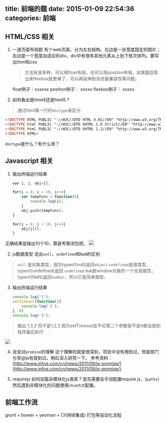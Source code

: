 title: 前端的题
date: 2015-01-09 22:54:36
categories: 前端
---


## HTML/CSS 相关

1. 一道页面布局题
    有个web页面，分为左右结构，左边是一张宽度固定的图片；右边是一个宽度自适应的div，div中有很多其他元素从上到下依次排列。要写出html和css

    > 方法有很多种，可以用float布局，也可以用position布局，如果能回答出来flexbox就更棒了，可以再延伸到浏览器兼容性等问题。
    
    float例子：xxxxxx
    position例子： xxxxx
    flexbox例子： xxxxx


2. 如何看出是html4还是html5 ?
> 通过html第一行的`doctype`来区分
```html
<!DOCTYPE HTML PUBLIC "-//W3C//DTD HTML 4.01//EN" "http://www.w3.org/TR/html4/strict.dtd">
<!DOCTYPE html PUBLIC "-//W3C//DTD XHTML 1.0 Strict//EN" "http://www.w3.org/TR/xhtml1/DTD/xhtml1-strict.dtd">
<!DOCTYPE html PUBLIC "-//W3C//DTD XHTML 1.1//EN" "http://www.w3.org/TR/xhtml11/DTD/xhtml11.dtd">
<!DOCTYPE HTML>
```

`doctype`是什么？有什么用？




## Javascript 相关
1. 输出终端运行结果
    ```javascript
    var i, j, obj=[];
    
    for(i = 0; i < 10; i++){
    	var tempFunc = function(){
    		console.log(i);
    	}
    	obj.push(tempFunc);
    }
    
    for(j = 0; j < 10; j++){
    	obj[j]();
    }
    ```
正确结果是输出10个10，算是考察闭包吧。
    ![](http://images.cnitblog.com/blog/282019/201501/100050486871889)

2. js数据类型
说出`null`、`undefined`和`NaN`的区别

>`null` 是对象类型，因为typeof(null)返回`object`
`undefined`是值类型， typeof(undefined)返回 `undefined`
`NaN`是window对象的一个全局属性，typeof(NaN)返回`number`，所以它是简单类型。

3. 输出终端运行结果
    ```javascript
    console.log('1');
    setTimeout(function(){
    	console.log('2');
    }, 0)
    console.log('3');
    ```

> 输出 1,3,2 而不是1,2,3 因为setTimeout会不论第二个参数是不是0都会放到程序最后执行

![](http://images.cnitblog.com/blog/282019/201501/100051337659883)

4. 说说对`promise`的理解
    这个理解的就是很深刻，项目中没有用到过，但是部门分享@lp有提到过。稍后深入研究一下。
参考资料：[http://www.infoq.com/cn/news/2011/09/js-promise/](http://www.infoq.com/cn/news/2011/09/js-promise/)

5. requirejs 如何加载非模块化js类库 ?
首先需要会手动配置require js，(`paths`)然后遇到非模块化的问题使用`shim方式`配置。    


## 前端工作流
grunt + bower + yeoman + CI(持续集成) 打包等自动化流程

